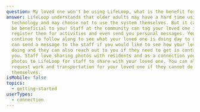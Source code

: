 ```yaml
---
question: My loved one won't be using LifeLoop, what is the benefit for me?
answer: LifeLoop understands that older adults may have a hard time using
  technology and may choose not to use the system themselves. But it can still
  be beneficial to you! Staff at the community can tag your loved one in photos,
  register them for activities and even send you personal messages. You can
  continue to follow along to see what your loved one is doing day to day. You
  can send a message to the staff if you would like to see how your loved on is
  doing and they can also reach out to you if they need to get in contact with
  you. Staff love sharing photos with residents and as a connection you can add
  photos to LifeLoop for staff to share with your loved one. You can also
  request work and transportation for your loved one if they cannot do it
  themselves.
isMobile: false
topics:
  - getting-started
userTypes:
  - connection
---
```

